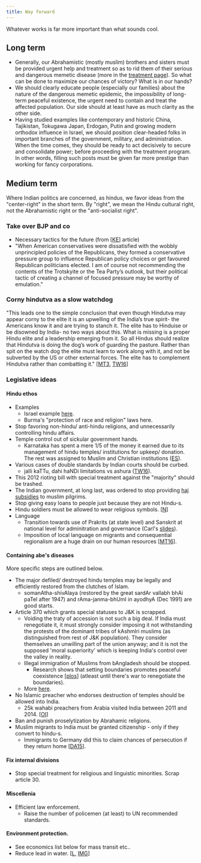 ```yaml
---
title: Way forward
---
```


Whatever works is far more important than what sounds cool.

## Long term
- Generally, our Abrahamistic (mostly muslim) brothers and sisters must be provided urgent help and treatment so as to rid them of their serious and dangerous memetic disease (more in the [treatment page](../../../rivals/abe-disease/islam/treatment/)).
So what can be done to maximize our chances of victory? What is in our hands? 
- We should clearly educate people (especially our families) about the nature of the dangerous memetic epidemic, the impossibility of long-term peaceful existence,  the urgent need to contain and treat the affected population. Our side should at least have as much clarity as the other side.
- Having studied examples like contemporary and historic China, Tajikistan, Tokugawa Japan, Erdogan, Putin and growing modern orthodox influence in Israel, we should position clear-headed folks in important branches of the government, military, and administration. When the time comes, they should be ready to act decisively to secure and consolidate power; before proceeding with the treatment program. In other words, filling such posts must be given far more prestige than working for fancy corporations.

## Medium term
Where Indian politics are concerned, as hindus, we favor ideas from the "center-right" in the short term. By "right", we mean the Hindu cultural right, not the Abrahamistic right or the "anti-socialist right".

### Take over BJP and co
- Necessary tactics for the future (from \[[KE](http://centreright.in/2014/08/the-modi-governments-hindu-agenda/#.U_Ndlj2x3Ua)\] article)
- "When American conservatives were dissatisfied with the wobbly unprincipled policies of the Republicans, they formed a conservative pressure group to influence Republican policy choices or get favoured Republican politicians elected. I am of course not recommending the contents of the Trotskyite or the Tea Party’s outlook, but their political tactic of creating a channel of focused pressure may be worthy of emulation."

### Corny hindutva as a slow watchdog
"This leads one to the simple conclusion that even though Hindutva may appear corny to the elite it is an upwelling of the India’s true spirit- the Americans know it and are trying to stanch it. The elite has to Hinduise or be disowned by India- no two ways about this. What is missing is a proper Hindu elite and a leadership emerging from it. So all Hindus should realize that Hindutva is doing the dog’s work of guarding the pasture. Rather than spit on the watch dog the elite must learn to work along with it, and not be subverted by the US or other external forces. The elite has to complement Hindutva rather than combatting it." \[[MT3](https://manasataramgini.wordpress.com/2003/11/18/hindutva-ko-fek-do/), [TW16](https://twitter.com/blog_supplement/status/730240043902763008)\]

### Legislative ideas
#### Hindu ethos
- Examples
  - Israel example [here](http://www.haaretz.com/news/national/1.628365). 
  - Burma's "protection of race and religion" laws here.
- Stop favoring non-hindu/ anti-hindu religions, and unnecessarily controlling hindu affairs.  
- Temple control out of sickular government hands.
    - Karnataka has spent a mere 1/5 of the money it earned due to its management of hindu temples/ institutions for upkeep/ donation. The rest was assigned to Muslim and Christian institutions ([ES](http://www.esamskriti.com/essay-chapters/Why-must-temple-collections-be-controlled-by-the-Indian-Government-1.aspx)).
- Various cases of double standards by Indian courts should be curbed.
    - jalli kaTTu, dahi haNDi limitations vs ashura ([TW16](https://twitter.com/SirZaidHamid/status/786456228989919233)).
- This 2012 rioting bill with special treatment against the "majority" should be trashed.
- The Indian government, at long last, was ordered to stop providing [haj subsidies](http://timesofindia.indiatimes.com/india/Muslim-leaders-welcome-Supreme-Courts-decision-to-abolish-Haj-subsidy/articleshow/13052845.cms/?utm_source=facebook&utm_medium=toionFB) to muslim pilgrims.
- Stop giving easy loans to people just because they are not Hindu-s.
- Hindu soldiers must be allowed to wear religious symbols. \[[N](http://wwrn.org/articles/13806/?&place=india&section=church-state)\]      
- Language
    - Transition towards use of Prakrits (at state level) and Sanskrit at national level for adminitration and governance (Carl's [slides](http://www.slideshare.net/sankrant1/language-policy-for-a-new-india-v1)).  
    - Imposition of local language on migrants and consequential regionalism are a huge drain on our human resources \[[MT16](https://twitter.com/blog_supplement/status/748000183108177921)\].

#### Containing abe's diseases
More specific steps are outlined below.
- The major defiled/ destroyed hindu temples may be legally and efficiently restored from the clutches of Islam.
    - somanAtha-shivAlaya (restored by the great sardAr vallabh bhAi paTel after 1947) and rAma-janma-bhUmI in ayodhyA (Dec 1991) are good starts.
- Article 370 which grants special statuses to J&K is scrapped.
    - Voiding the traty of accession is not such a big deal. If India must renegotiate it, it must strongly consider imposing it not withstanding the protests of the dominant tribes of kAshmIri muslims (as distinguished from rest of J&K population). They consider themselves an unwilling part of the union anyway; and it is not the supposed 'moral superiority' which is keeping India's control over the valley in reality.
    - Illegal immigration of Muslims from bAngladesh should be stopped.
        - Research shows that setting boundaries promotes peaceful coexistence \[[plos](http://journals.plos.org/plosone/article?id=10.1371/journal.pone.0095660)\] (atleast until there's war to renegotiate the boundaries).
    - More [here](../demographics/).
- No Islamic preacher who endorses destruction of temples should be allowed into India.
    - 25k wahabi preachers from Arabia visited India between 2011 and 2014. \[[OI](http://www.oneindia.com/india/ib-vs-wahabi-the-war-against-saudi-funding-1791334.html)\]
- Ban and punish proselytization by Abrahamic religions.
- Muslim migrants to India must be granted citizenship - only if they convert to hindu-s.
    - Immigrants to Germany did this to claim chances of persecution if they return home \[[DA15](http://www.dawn.com/news/1204912/)\].


#### Fix internal divisions
- Stop special treatment for religious and linguistic minorities. Scrap article 30.
 
#### Miscellenia
- Efficient law enforcement.
    - Raise the number of policemen (at least) to UN recommended standards.

#### Environment protection.  
- See economics list below for mass transit etc..
- Reduce lead in water. \[[L](http://www.lead.org.au/lanv10n1/lanv10n1-5.html), [IMG](http://i.imgur.com/BcGI2HK.png)\]


